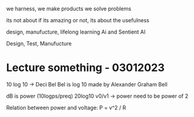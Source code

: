 
we harness, we make products
we solve problems

its not about if its amazing or not, its about the usefulness

design, manufucture, lifelong learning
Ai and Sentient AI

Design, Test, Manufucture

# Lecture something - 03012023

10 log 10 -> Deci Bel
Bel is log 10
made by Alexander Graham Bell

dB is power (10logps/preq)
20log10 v0/v1 -> power need to be power of 2

Relation between power and voltage:
P = v^2 / R
